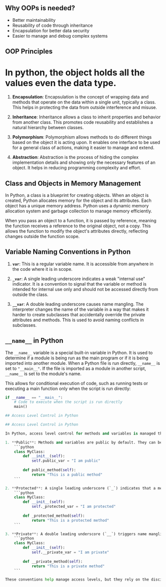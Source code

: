 
## Why OOPs is needed?
- Better maintainability
- Reusability of code through inheritance
- Encapsulation for better data security
- Easier to manage and debug complex systems

## OOP Principles

# In python, the object holds all the values even the data type. 

1. **Encapsulation**: Encapsulation is the concept of wrapping data and methods that operate on the data within a single unit, typically a class. This helps in protecting the data from outside interference and misuse.

2. **Inheritance**: Inheritance allows a class to inherit properties and behavior from another class. This promotes code reusability and establishes a natural hierarchy between classes.

3. **Polymorphism**: Polymorphism allows methods to do different things based on the object it is acting upon. It enables one interface to be used for a general class of actions, making it easier to manage and extend.

4. **Abstraction**: Abstraction is the process of hiding the complex implementation details and showing only the necessary features of an object. It helps in reducing programming complexity and effort.

## Class and Objects in Memory Management

In Python, a class is a blueprint for creating objects. When an object is created, Python allocates memory for the object and its attributes. Each object has a unique memory address. Python uses a dynamic memory allocation system and garbage collection to manage memory efficiently.

When you pass an object to a function, it is passed by reference, meaning the function receives a reference to the original object, not a copy. This allows the function to modify the object's attributes directly, reflecting changes outside the function scope.

## Variable Naming Conventions in Python

1. **`var`**: This is a regular variable name. It is accessible from anywhere in the code where it is in scope.

2. **`_var`**: A single leading underscore indicates a weak "internal use" indicator. It is a convention to signal that the variable or method is intended for internal use only and should not be accessed directly from outside the class.

3. **`__var`**: A double leading underscore causes name mangling. The interpreter changes the name of the variable in a way that makes it harder to create subclasses that accidentally override the private attributes and methods. This is used to avoid naming conflicts in subclasses.

## `__name__` in Python

The `__name__` variable is a special built-in variable in Python. It is used to determine if a module is being run as the main program or if it is being imported into another module. When a Python file is run directly, `__name__` is set to `"__main__"`. If the file is imported as a module in another script, `__name__` is set to the module's name.

This allows for conditional execution of code, such as running tests or executing a main function only when the script is run directly:

```python
if __name__ == "__main__":
    # Code to execute when the script is run directly
    main()

## Access Level Control in Python

## Access Level Control in Python

In Python, access level control for methods and variables is managed through naming conventions rather than explicit keywords like in Java. Here are the conventions:

1. **Public**: Methods and variables are public by default. They can be accessed from anywhere.
    ```python
    class MyClass:
        def __init__(self):
            self.public_var = "I am public"
        
        def public_method(self):
            return "This is a public method"
    ```

2. **Protected**: A single leading underscore (`_`) indicates that a method or variable is intended for internal use. It is a convention and does not prevent access from outside the class.
    ```python
    class MyClass:
        def __init__(self):
            self._protected_var = "I am protected"
        
        def _protected_method(self):
            return "This is a protected method"
    ```

3. **Private**: A double leading underscore (`__`) triggers name mangling, making it harder to access the method or variable from outside the class. This is used to avoid accidental access and name conflicts in subclasses.
    ```python
    class MyClass:
        def __init__(self):
            self.__private_var = "I am private"
        
        def __private_method(self):
            return "This is a private method"
    ```

These conventions help manage access levels, but they rely on the discipline of the programmer to respect them.

